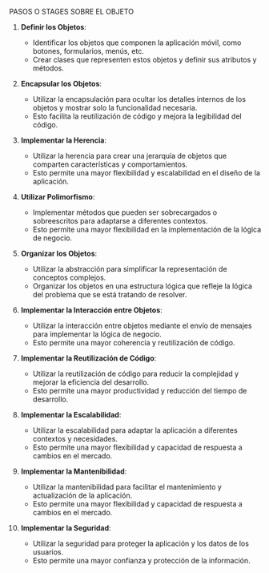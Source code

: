 PASOS O STAGES SOBRE EL OBJETO

1. **Definir los Objetos**:
   - Identificar los objetos que componen la aplicación móvil, como botones, formularios, menús, etc.
   - Crear clases que representen estos objetos y definir sus atributos y métodos.

2. **Encapsular los Objetos**:
   - Utilizar la encapsulación para ocultar los detalles internos de los objetos y mostrar solo la funcionalidad necesaria.
   - Esto facilita la reutilización de código y mejora la legibilidad del código.

3. **Implementar la Herencia**:
   - Utilizar la herencia para crear una jerarquía de objetos que comparten características y comportamientos.
   - Esto permite una mayor flexibilidad y escalabilidad en el diseño de la aplicación.

4. **Utilizar Polimorfismo**:
   - Implementar métodos que pueden ser sobrecargados o sobreescritos para adaptarse a diferentes contextos.
   - Esto permite una mayor flexibilidad en la implementación de la lógica de negocio.

5. **Organizar los Objetos**:
   - Utilizar la abstracción para simplificar la representación de conceptos complejos.
   - Organizar los objetos en una estructura lógica que refleje la lógica del problema que se está tratando de resolver.

6. **Implementar la Interacción entre Objetos**:
   - Utilizar la interacción entre objetos mediante el envío de mensajes para implementar la lógica de negocio.
   - Esto permite una mayor coherencia y reutilización de código.

7. **Implementar la Reutilización de Código**:
   - Utilizar la reutilización de código para reducir la complejidad y mejorar la eficiencia del desarrollo.
   - Esto permite una mayor productividad y reducción del tiempo de desarrollo.

8. **Implementar la Escalabilidad**:
   - Utilizar la escalabilidad para adaptar la aplicación a diferentes contextos y necesidades.
   - Esto permite una mayor flexibilidad y capacidad de respuesta a cambios en el mercado.

9. **Implementar la Mantenibilidad**:
   - Utilizar la mantenibilidad para facilitar el mantenimiento y actualización de la aplicación.
   - Esto permite una mayor flexibilidad y capacidad de respuesta a cambios en el mercado.

10. **Implementar la Seguridad**:
    - Utilizar la seguridad para proteger la aplicación y los datos de los usuarios.
    - Esto permite una mayor confianza y protección de la información.
